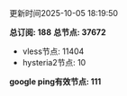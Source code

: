更新时间2025-10-05 18:19:50

**总订阅: 188**
**总节点: 37672**
- vless节点: 11404
- hysteria2节点: 10

**google ping有效节点: 111**
